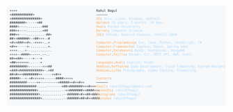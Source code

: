 <a href="https://github.com/rahul07bagul/rahul07bagul">
  <picture>
    <source media="(prefers-color-scheme: dark)" srcset="https://raw.githubusercontent.com/rahul07bagul/rahul07bagul/main/image_dark.svg">
    <img alt="Andrew Grant's GitHub Profile README" src="https://raw.githubusercontent.com/rahul07bagul/rahul07bagul/main/image_light.svg">
  </picture>
</a>
